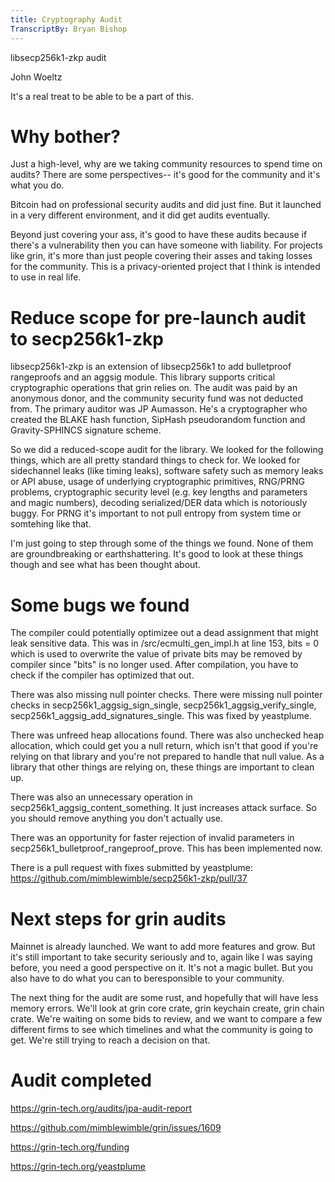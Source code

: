 ```yaml
---
title: Cryptography Audit
TranscriptBy: Bryan Bishop
---
```


libsecp256k1-zkp audit

John Woeltz

It's a real treat to be able to be a part of this.

# Why bother?

Just a high-level, why are we taking community resources to spend time on audits? There are some perspectives-- it's good for the community and it's what you do.

Bitcoin had on professional security audits and did just fine. But it launched in a very different environment, and it did get audits eventually.

Beyond just covering your ass, it's good to have these audits because if there's a vulnerability then you can have someone with liability. For projects like grin, it's more than just people covering their asses and taking losses for the community. This is a privacy-oriented project that I think is intended to use in real life.

# Reduce scope for pre-launch audit to secp256k1-zkp

libsecp256k1-zkp is an extension of libsecp256k1 to add bulletproof rangeproofs and an aggsig module. This library supports critical cryptographic operations that grin relies on. The audit was paid by an anonymous donor, and the community security fund was not deducted from. The primary auditor was JP Aumasson. He's a cryptographer who created the BLAKE hash function, SipHash pseudorandom function and Gravity-SPHINCS signature scheme.

So we did a reduced-scope audit for the library. We looked for the following things, which are all pretty standard things to check for. We looked for sidechannel leaks (like timing leaks), software safety such as memory leaks or API abuse, usage of underlying cryptographic primitives, RNG/PRNG problems, cryptographic security level (e.g. key lengths and parameters and magic numbers), decoding serialized/DER data which is notoriously buggy. For PRNG it's important to not pull entropy from system time or somtehing like that.

I'm just going to step through some of the things we found. None of them are groundbreaking or earthshattering. It's good to look at these things though and see what has been thought about.

# Some bugs we found

The compiler could potentially optimizee out a dead assignment that might leak sensitive data. This was in /src/ecmulti\_gen\_impl.h at line 153, bits = 0 which is used to overwrite the value of private bits may be removed by compiler since "bits" is no longer used. After compilation, you have to check if the compiler has optimized that out.

There was also missing null pointer checks. There were missing null pointer checks in secp256k1\_aggsig\_sign\_single, secp256k1\_aggsig\_verify\_single, secp256k1\_aggsig\_add\_signatures\_single. This was fixed by yeastplume.

There was unfreed heap allocations found. There was also unchecked heap allocation, which could get you a null return, which isn't that good if you're relying on that library and you're not prepared to handle that null value. As a library that other things are relying on, these things are important to clean up.

There was also an unnecessary operation in secp256k1\_aggsig\_content\_something. It just increases attack surface. So you should remove anything you don't actually use.

There was an opportunity for faster rejection of invalid parameters in secp256k1\_bulletproof\_rangeproof\_prove. This has been implemented now.

There is a pull request with fixes submitted by yeastplume: <https://github.com/mimblewimble/secp256k1-zkp/pull/37>

# Next steps for grin audits

Mainnet is already launched. We want to add more features and grow. But it's still important to take security seriously and to, again like I was saying before, you need a good perspective on it. It's not a magic bullet. But you also have to do what you can to beresponsible to your community.

The next thing for the audit are some rust, and hopefully that will have less memory errors. We'll look at grin core crate, grin keychain create, grin chain crate. We're waiting on some bids to review, and we want to compare a few different firms to see which timelines and what the community is going to get. We're still trying to reach a decision on that.

# Audit completed

<https://grin-tech.org/audits/jpa-audit-report>

<https://github.com/mimblewimble/grin/issues/1609>

<https://grin-tech.org/funding>

<https://grin-tech.org/yeastplume>

